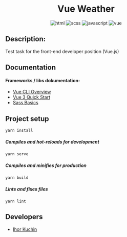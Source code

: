 <h1 align="center">
  Vue Weather
</h1>

<p align="center">
  <img src="https://img.shields.io/badge/-html-red" alt="html">
  <img src="https://img.shields.io/badge/-css-violet" alt="scss">
  <img src="https://img.shields.io/badge/-javascript-yellow" alt="javascript">
  <img src="https://img.shields.io/badge/-vue-seagreen" alt="vue">
</p>

## Description:

Test task for the front-end developer position (Vue.js)

## Documentation

#### Frameworks / libs dokumentation:
- [Vue CLI Overview](https://cli.vuejs.org/guide/)
- [Vue 3 Quick Start](https://vuejs.org/guide/introduction.html)
- [Sass Basics](https://sass-lang.com/guide)

## Project setup
```
yarn install
```

##### Compiles and hot-reloads for development
```
yarn serve
```

##### Compiles and minifies for production
```
yarn build
```

##### Lints and fixes files
```
yarn lint
```


## Developers

- [Ihor Kuchin](https://github.com/ik-web)
